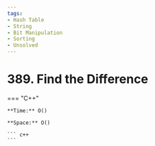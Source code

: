 ```yaml
---
tags:
- Hash Table
- String
- Bit Manipulation
- Sorting
- Unsolved
---
```



# 389. Find the Difference

=== "C++"

    **Time:** O()

    **Space:** O()

    ``` c++
    ```